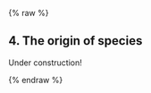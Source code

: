 {% raw %} 

<section markdown="1">

## 4. The origin of species

Under construction! 
</section>

{% endraw %}
